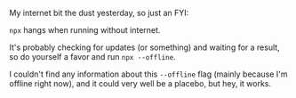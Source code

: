 My internet bit the dust yesterday, so just an FYI:

`npx` hangs when running without internet.

It's probably checking for updates (or something) and waiting for a result, so
do yourself a favor and run `npx --offline`.

I couldn't find any information about this `--offline` flag (mainly because I'm
offline right now), and it could very well be a placebo, but hey, it works.
